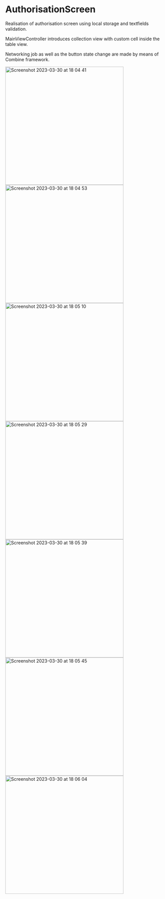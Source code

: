 # AuthorisationScreen

Realisation of authorisation screen using local storage and textfields validation.

MainViewController introduces collection view with custom cell inside the table view.

Networking job as well as the button state change are made by means of Combine framework.

<img width="371" alt="Screenshot 2023-03-30 at 18 04 41" src="https://user-images.githubusercontent.com/105043706/233657551-89917ab1-3f1d-4e1a-83c5-9541eb5600a8.png">


<img width="371" alt="Screenshot 2023-03-30 at 18 04 53" src="https://user-images.githubusercontent.com/105043706/233657566-4aab8a6e-2f76-4b09-86e8-0dd6eb6345b2.png">

<img width="371" alt="Screenshot 2023-03-30 at 18 05 10" src="https://user-images.githubusercontent.com/105043706/233657581-54cbdc59-1b2e-47c4-a5b9-84fff7002e20.png">

<img width="371" alt="Screenshot 2023-03-30 at 18 05 29" src="https://user-images.githubusercontent.com/105043706/233657605-bc2ddf23-c5e7-4a82-b63a-bc697de6efd4.png">

<img width="371" alt="Screenshot 2023-03-30 at 18 05 39" src="https://user-images.githubusercontent.com/105043706/233657641-5ddf6295-32a6-41ae-ad14-0187f6a2a0ba.png">

<img width="371" alt="Screenshot 2023-03-30 at 18 05 45" src="https://user-images.githubusercontent.com/105043706/233657658-ff996a55-86e6-4b1c-b1c4-fb91a04b2f6a.png">

<img width="371" alt="Screenshot 2023-03-30 at 18 06 04" src="https://user-images.githubusercontent.com/105043706/233657674-0bffd0f7-76ed-4049-9dae-8d795fb9dfb2.png">
